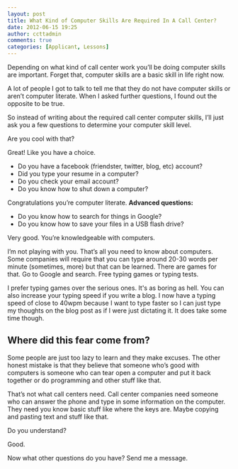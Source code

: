 ```yaml
---
layout: post
title: What Kind of Computer Skills Are Required In A Call Center?
date: 2012-06-15 19:25
author: ccttadmin
comments: true
categories: [Applicant, Lessons]
---
```

Depending on what kind of call center work you’ll be doing computer skills are important. Forget that, computer skills are a basic skill in life right now.

A lot of people I got to talk to tell me that they do not have computer skills or aren’t computer literate. When I asked further questions, I found out the opposite to be true.

So instead of writing about the required call center computer skills, I’ll just ask you a few questions to determine your computer skill level.

Are you cool with that?<strong><strong>
</strong></strong>

Great! Like you have a choice.<strong><strong>
</strong></strong>
<ul>
	<li>Do you have a facebook (friendster, twitter, blog, etc) account?</li>
	<li>Did you type your resume in a computer?</li>
	<li>Do you check your email account?</li>
	<li>Do you know how to shut down a computer?</li>
</ul>
Congratulations you’re computer literate.
<strong>Advanced questions:</strong>
<ul>
	<li>Do you know how to search for things in Google?</li>
	<li>Do you know how to save your files in a USB flash drive?</li>
</ul>
Very good. You’re knowledgeable with computers.

I’m not playing with you. That’s all you need to know about computers. Some companies will require that you can type around 20-30 words per minute (sometimes, more) but that can be learned.
There are games for that. Go to Google and search. Free typing games or typing tests.

I prefer typing games over the serious ones. It's as boring as hell. You can also increase your typing speed if you write a blog. I now have a typing speed of close to 40wpm because I want to type faster so I can just type my thoughts on the blog post as if I were just dictating it. It does take some time though.
<h2>Where did this fear come from?</h2>
Some people are just too lazy to learn and they make excuses. The other honest mistake is that they believe that someone who’s good with computers is someone who can tear open a computer and put it back together or do programming and other stuff like that.

That’s not what call centers need.
Call center companies need someone who can answer the phone and type in some information on the computer. They need you know basic stuff like where the keys are. Maybe copying and pasting text and stuff like that.

Do you understand?

Good.

Now what other questions do you have? Send me a message.
